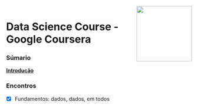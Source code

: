 <img src="https://media3.giphy.com/media/j0kP7fOkKQlYsXTO2r/giphy.gif" align="right" width = "150"/>

# Data Science Course - Google Coursera
> 
### Súmario

**[Introdução](#Introdução)**<br>

### Encontros

- [x] Fundamentos: dados, dados, em todos
